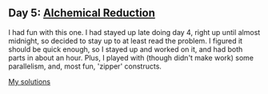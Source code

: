 ## Day 5: [Alchemical Reduction](problem.md)

I had fun with this one. I had stayed up late doing day 4, right up until almost
midnight, so decided to stay up to at least read the problem. I figured it should be
quick enough, so I stayed up and worked on it, and had both parts in about an hour.
Plus, I played with (though didn't make work) some parallelism, and, most fun,
'zipper' constructs.

[My solutions](day.hs)


